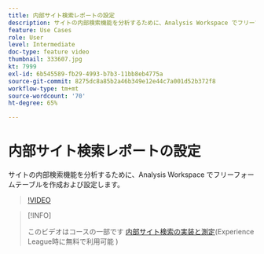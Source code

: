 ```yaml
---
title: 内部サイト検索レポートの設定
description: サイトの内部検索機能を分析するために、Analysis Workspace でフリーフォームテーブルを作成および設定します。
feature: Use Cases
role: User
level: Intermediate
doc-type: feature video
thumbnail: 333607.jpg
kt: 7999
exl-id: 6b545589-fb29-4993-b7b3-11bb8eb4775a
source-git-commit: 8275dc8a85b2a46b349e12e44c7a001d52b372f8
workflow-type: tm+mt
source-wordcount: '70'
ht-degree: 65%

---
```


# 内部サイト検索レポートの設定

サイトの内部検索機能を分析するために、Analysis Workspace でフリーフォームテーブルを作成および設定します。

>[!VIDEO](https://video.tv.adobe.com/v/333607/?quality=12&learn=on)

>[!INFO]
>
> このビデオはコースの一部です [内部サイト検索の実装と測定](https://experienceleague.adobe.com/?recommended=Analytics-U-1-2021.1.search)(Experience League時に無料で利用可能 )